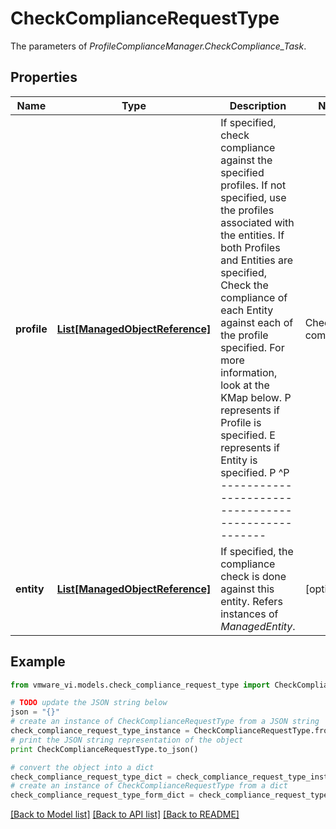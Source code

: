 # CheckComplianceRequestType

The parameters of *ProfileComplianceManager.CheckCompliance_Task*. 

## Properties
Name | Type | Description | Notes
------------ | ------------- | ------------- | -------------
**profile** | [**List[ManagedObjectReference]**](ManagedObjectReference.md) | If specified, check compliance against the specified profiles. If not specified, use the profiles associated with the entities. If both Profiles and Entities are specified, Check the compliance of each Entity against each of the profile specified.    For more information, look at the KMap below.    P represents if Profile is specified.    E represents if Entity is specified.                  P                        ^P       ---------------------------------------------------       | Check compliance      |  Profiles associated    |      E|  of each entity       |   with the specified    |       |  against each of the  |   entity will be used   |       |  profiles specified.  |   for checking          |       |                       |   compliance.           |       |                       |                         |       |                       |                         |       ---------------------------------------------------       | All entities          |   InvalidArgument       |       |  associated with the  |   Exception is thrown.  |       |  profile are checked. |                         |     ^E|                       |                         |       |                       |                         |       |                       |                         |       |                       |                         |       ---------------------------------------------------  ***Since:*** vSphere API 4.0  Refers instances of *Profile*.  | [optional] 
**entity** | [**List[ManagedObjectReference]**](ManagedObjectReference.md) | If specified, the compliance check is done against this entity.  Refers instances of *ManagedEntity*.  | [optional] 

## Example

```python
from vmware_vi.models.check_compliance_request_type import CheckComplianceRequestType

# TODO update the JSON string below
json = "{}"
# create an instance of CheckComplianceRequestType from a JSON string
check_compliance_request_type_instance = CheckComplianceRequestType.from_json(json)
# print the JSON string representation of the object
print CheckComplianceRequestType.to_json()

# convert the object into a dict
check_compliance_request_type_dict = check_compliance_request_type_instance.to_dict()
# create an instance of CheckComplianceRequestType from a dict
check_compliance_request_type_form_dict = check_compliance_request_type.from_dict(check_compliance_request_type_dict)
```
[[Back to Model list]](../README.md#documentation-for-models) [[Back to API list]](../README.md#documentation-for-api-endpoints) [[Back to README]](../README.md)


